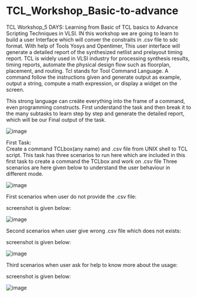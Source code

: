 # TCL_Workshop_Basic-to-advance
TCL Workshop_5 DAYS: Learning from  Basic of TCL basics to Advance Scripting Techniques in VLSI. IN this workshop we are going to learn to build a user Interface which will conver the constraits in .csv file to sdc format. With help of Tools Yosys and Opentimer, This user interface will generate a detailed report of the synthesized netlist and prelayout timing report.
TCL is widely used in VLSI industry for processing synthesis results, timing reports, automate the physical design flow such as floorplan, placement, and routing. 
Tcl stands for Tool Command Language. A command follow the instructions given and generate output as example, output a string, compute a math expression, or display a widget on the screen.

This strong language can creäte everything into the frame of a command, even programming constructs.
First understand the task and then break it to the many subtasks to learn step by step and generate the detailed report, which will be our Final output of the task. 

![image](https://github.com/Reshusaini/TCL_Workshop_Basic-to-advance/assets/111287601/daeeb09f-1bcc-43b7-bfbb-ece2eb4332a3)

First Task:  
Create a command TCLbox(any name) and .csv file from UNIX shell to TCL script. 
This task has three scenarios to run here which are included in this first task to create a command the TCLbox and work on .csv file
Three scenarios are here given below to understand the user behaviour in different mode.

![image](https://github.com/Reshusaini/TCL_Workshop_Basic-to-advance/assets/111287601/69e780c4-59f9-48c9-8391-603631d3a4c3)

First scenarios when user do not provide the .csv file:

screenshot is given below:

![image](https://github.com/Reshusaini/TCL_Workshop_Basic-to-advance/assets/111287601/42f1aadd-1cd2-414b-9d40-2c0a2c644cd6)

Second scenarios when user give wrong  .csv file which does not exists:

screenshot is given below:

![image](https://github.com/Reshusaini/TCL_Workshop_Basic-to-advance/assets/111287601/2e28991f-e645-4e3c-96ce-23236d3e2daa)

Third scenarios when user ask for help to know more about the usage:

screenshot is given below:

![image](https://github.com/Reshusaini/TCL_Workshop_Basic-to-advance/assets/111287601/f2af7b74-80bc-4428-89d4-663d9ad5be58)











